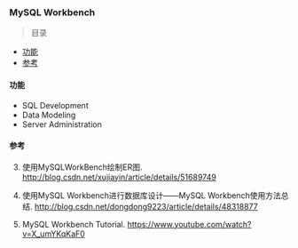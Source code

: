 ### MySQL Workbench

> 目录
* [功能](#功能)
* [参考](#参考)

#### 功能
* SQL Development
* Data Modeling
* Server Administration


#### 参考
3.  使用MySQLWorkBench绘制ER图. http://blog.csdn.net/xujiayin/article/details/51689749

2. 使用MySQL Workbench进行数据库设计——MySQL Workbench使用方法总结. http://blog.csdn.net/dongdong9223/article/details/48318877

1. MySQL Workbench Tutorial. https://www.youtube.com/watch?v=X_umYKqKaF0

